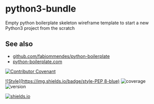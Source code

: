 # python3-bundle
Empty python boilerplate skeleton wireframe template to start a new Python3 project from the scratch

## See also
* [github.com/fabiommendes/python-boilerplate](https://github.com/fabiommendes/python-boilerplate)
* [python-boilerplate.com](https://www.python-boilerplate.com/py3+executable+gitignore+argparse+logging)

[![Contributor Covenant](https://img.shields.io/badge/Contributor%20Covenant-v2.0%20adopted-ff69b4.svg)](CODE_OF_CONDUCT.md)

[![Style](https://img.shields.io/badge/style-PEP 8-blue)](https://www.python.org/dev/peps/pep-0008/)
![coverage](https://img.shields.io/badge/coverage-90%25-yellowgreen)
![version](https://img.shields.io/badge/version-0.0.1-blue)

[![shields.io](https://img.shields.io/badge/shields-io-ligthblue)](https://shields.io/)
